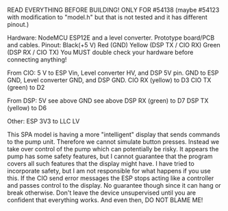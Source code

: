 READ EVERYTHING BEFORE BUILDING!
ONLY FOR #54138 (maybe #54123 with modification to "model.h" but that is not tested and it has different pinout.)

Hardware: NodeMCU ESP12E and a level converter. Prototype board/PCB and cables. 
Pinout: 
  Black(+5 V)
  Red (GND)
  Yellow (DSP TX / CIO RX)
  Green (DSP RX / CIO TX)
You MUST double check your hardware before connecting anything!

From CIO:
5 V to ESP Vin, Level converter HV, and DSP 5V pin.
GND to ESP GND, Level converter GND, and DSP GND.
CIO RX (yellow) to D3
CIO TX (green) to D2

From DSP:
5V see above
GND see above
DSP RX (green) to D7
DSP TX (yellow) to D6

Other:
ESP 3V3 to LLC LV

This SPA model is having a more "intelligent" display that sends commands to the pump unit. Therefore we cannot simulate button presses. Instead we take over control of the pump which
can potentially be risky. It appears the pump has some safety features, but I cannot guarantee that the program covers all such features that the display might have. I have tried to incorporate 
safety, but I am not responsible for what happens if you use this.
If the CIO send error messages the ESP stops acting like a controller and passes control to the display. No guarantee though since it can hang or break otherwise.
Don't leave the device unsupervised until you are confident that everything works. And even then, DO NOT BLAME ME!
